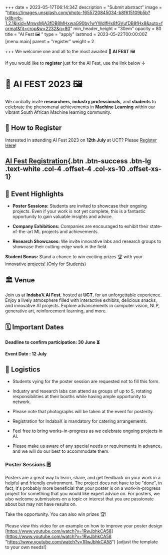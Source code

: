 +++
date = 2023-05-17T06:14:34Z
description = "Submit abstract"
image = "https://images.unsplash.com/photo-1655720845034-b8f615109b5b?ixlib=rb-1.2.1&ixid=MnwxMjA3fDB8MHxwaG90by1wYWdlfHx8fGVufDB8fHx8&auto=format&fit=crop&w=2232&q=80"
min_header_height = "30em"
opacity = 80
title = "AI Fest 🖼️ "
type = "apply"
lastmod = 2023-05-22T00:00:00Z
[menu.main]
parent = "register"
weight = 2

+++
We welcome one and all to the most awaited 🎤 **AI FEST** 🖼️   

If you would like to **register** just for the AI Fest, use the link below &darr;

<!--more-->

<!-- ![AI Fest](/images/ai-fest-poster.jpg ) -->

<!-- 
We welcome posters from students, booths or exhibitions from companies, showcasing research from research labs.  -->


# 🎤 **AI FEST 2023** 🖼️

We cordially invite **researchers**, **industry professionals**, and **students** to celebrate the phenomenal achievements in **Machine Learning** within our vibrant South African Machine learning community.

<!-- ![South Africa Flag](link_to_flag_image) -->

## 📝 How to Register 

Interested in attending AI Fest 2023 on **12th July** at UCT? Please [Register Here](https://forms.gle/gesnTxRnwQSPLL8Z9)!

<!-- below button is not clickable throughout same with abstract-->
## [AI Fest Registration](https://forms.gle/gesnTxRnwQSPLL8Z9){.btn .btn-success .btn-lg .text-white .col-4 .offset-4 .col-xs-10 .offset-xs-1}


## 🎉 Event Highlights

- **Poster Sessions:** Students are invited to showcase their ongoing projects. Even if your work is not yet complete, this is a fantastic opportunity to gain valuable insights and advice. 

- **Company Exhibitions:** Companies are encouraged to exhibit their state-of-the-art ML projects and achievements.

- **Research Showcases:** We invite innovative labs and research groups to showcase their cutting-edge work in the field.

**Student Bonus:** Stand a chance to win exciting prizes 🏆 with your innovative projects! (Only for Students)

## 🏛️ Venue

Join us at **Indaba𝕏 AI Fest**, hosted at **UCT**, for an unforgettable experience. Enjoy a lively atmosphere filled with interactive exhibits, delicious snacks, and innovative AI projects. Explore advancements in computer vision, NLP, generative art, reinforcement learning, and more.

##  🗓️ Important Dates 

**Deadline to confirm participation: 30 June ⏳**

**Event Date : 12 July**

## 🚀 Logistics

-  Students vying for the poster session are requested not to fill this form.

-  Industry and research labs can attend as groups of up to 5, rotating responsibilities at their booths while having ample opportunity to network.

-  Please note that photographs will be taken at the event for posterity.

-  Registration for IndabaX is mandatory for catering arrangements.

- Feel free to bring works-in-progress as we celebrate ongoing projects in AI.

- Please make us aware of any special needs or requirements in advance, and we will do our best to accommodate them.


### Poster Sessions  🗒️

Posters are a great way to learn, share, and get feedback on your work in a helpful and friendly environment.
The project does not have to be "done", in fact, it's probably more beneficial that your poster is on a work-in-progress project for something that you would like expert advice on.
For posters, we also welcome submissions on a topic or interest that you are passionate about but may not have results on.

Take the opportunity. You can also win prizes 🏆!

Please view this video for an example on how to improve your poster design [https://www.youtube.com/watch?v=1RwJbhkCA58](https://www.youtube.com/watch?v=1RwJbhkCA58 "https://www.youtube.com/watch?v=1RwJbhkCA58") \[adjust the template to your own needs!\]

